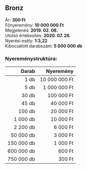 ## Bronz

Ár: **300 Ft**<br/>
Főnyeremény: **10 000 000 Ft**<br/>
Megjelenés: **2019. 02. 08.**<br/>
Utolsó értékesítés: **2020. 07. 26.**<br/>
Nyerési esély: **1:3,22**<br/>
Kibocsátott darabszám: **5 000 000 db**<br/>

### Nyereménystruktúra:
Darab|Nyeremény
---:|---:
1 db|10 000 000 Ft
5 db|1 000 000 Ft
30 db|100 000 Ft
45 db|40 000 Ft
100 db|20 000 Ft
1 000 db|10 000 Ft
2 200 db|6 000 Ft
50 000 db|3 000 Ft
150 000 db|1 000 Ft
600 000 db|600 Ft
750 000 db|300 Ft
